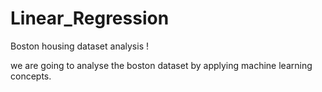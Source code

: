 # Linear_Regression
Boston housing dataset analysis !

we are going to analyse the boston dataset by applying machine learning concepts.
